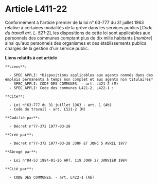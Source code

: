 # Article L411-22

Conformément à l'article premier de la loi n° 63-777 du 31 juillet 1963 relative à certaines modalités de la grève dans les
services publics [*Code du travail art. L. 521-2*], les dispositions de cette loi sont applicables aux personnels des
communes comptant plus de dix mille habitants [*nombre*] ainsi qu'aux personnels des organismes et des établissements publics
chargés de la gestion d'un service public.

**Liens relatifs à cet article**

	**Liens**:

	  - SPEC_APPLI: *Dispositions applicables aux agents nommés dans des emplois permanents à temps non complet et aux agents non titulaires*
	  - SPEC_APPLI: CODE DES COMMUNES. - art. L421-2 (M)
	  - SPEC_APPLI: Code des communes L421-2, L422-1 :

	**Cite**:

	  - Loi n°63-777 du 31 juillet 1963 - art. 1 (Ab)
	  - Code du travail - art. L521-2 (M)

	**Codifié par**:

	  - Décret n°77-372 1977-03-28

	**Créé par**:

	  - Décret n°77-372 1977-03-28 JORF ET JONC 5 AVRIL 1977

	**Abrogé par**:

	  - Loi n°84-53 1984-01-26 ART. 119 JORF 27 JANVIER 1984

	**Cité par**:

	  - CODE DES COMMUNES. - art. L422-1 (Ab)

